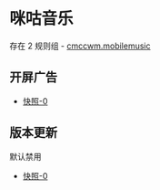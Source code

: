 # 咪咕音乐

存在 2 规则组 - [cmccwm.mobilemusic](/src/apps/cmccwm.mobilemusic.ts)

## 开屏广告

- [快照-0](https://i.gkd.li/import/12852498)

## 版本更新

默认禁用

- [快照-0](https://i.gkd.li/import/13448898)
